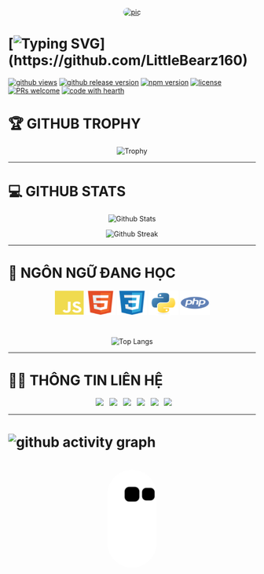  <p align="center"><a href="https://github.com/LittleBearz160" target="_blank" rel="noopener noreferrer"><img  alt="pic" height="200" style="border-radius:1000px;" src="https://cdn.discordapp.com/attachments/919043312260898836/939163822248300584/1643984496849.png"></a></p>
 
#  [![Typing SVG](https://readme-typing-svg.herokuapp.com?color=%23F70000&size=59&duration=3000&width=1270&height=100&lines=Chào+Các+Bạn+!;H%C3%A3y+xem+qua+GITHUB+c%E1%BB%A7a+t%C3%B4i+!;Cảm+ơn+vì+đã+ghé+qua+!)](https://github.com/LittleBearz160)
[![github views](https://komarev.com/ghpvc/?username=LittleBearz&color=ff6600)](https://github.com/LittleBearz160) [![github release version](https://img.shields.io/github/v/release/nhn/tui.editor.svg?include_prereleases)](https://github.com/LittleBearz160) [![npm version](https://img.shields.io/npm/v/@toast-ui/editor.svg)](https://github.com/LittleBearz160) [![license](https://img.shields.io/github/license/nhn/tui.editor.svg)](https://github.com/LittleBearz160) [![PRs welcome](https://img.shields.io/badge/PRs-welcome-ff69b4.svg)](https://github.com/LittleBearz160) [![code with hearth](https://img.shields.io/badge/%3C%2F%3E%20with%20%E2%99%A5%20by-BEARZ-ff1414.svg)](https://github.com/LittleBearz160)

# 🏆 GITHUB TROPHY
<p align="center"><img src="https://github-profile-trophy.vercel.app/?username=LittleBearz160&theme=dracula&margin-w=15&margin-h=15&no-frame=true" alt = "Trophy"></p>


</div>

***

# 💻 GITHUB STATS

<p align="center"><img src="https://github-readme-stats.vercel.app/api?username=LittleBearz160&include_all_commits=true&count_private=true&show_icons=true&custom_title=Little%20Bearz&line_height=20&title_color=fd0808&icon_color=cb0202&text_color=D3D3D3&bg_color=0,000000,650101&border_color=fd1212&border_radious=50&hide=issues,contribs" alt = "Github Stats"></p>
<p align="center"><img src="http://github-readme-streak-stats.herokuapp.com/?user=LittleBearz160&theme=blood&date_format=j%2Fn%5B%2FY%5D&background=000000&sideNums=D3D3D3&dates=DD1D1D&fire=00FFAB&border=DD0000&stroke=DD0000&ring=DD0C00&currStreakNums=DD0000&currStreakLabel=D3D3D3&sideLabels=D3D3D3" alt = "Github Streak"></p>

***

# 📖 NGÔN NGỮ ĐANG HỌC
<div style="display: inline_block">
  <p align="center"><img align="center" alt="Js" height="50" width="60" src="https://raw.githubusercontent.com/devicons/devicon/master/icons/javascript/javascript-plain.svg">
  <img align="center" alt="HTML" height="50" width="60" src="https://raw.githubusercontent.com/devicons/devicon/master/icons/html5/html5-original.svg">
  <img align="center" alt="CSS" height="50" width="60" src="https://raw.githubusercontent.com/devicons/devicon/master/icons/css3/css3-original.svg">
  <img align="center" alt="Python" height="50" width="60" src="https://raw.githubusercontent.com/devicons/devicon/master/icons/python/python-original.svg">
  <img align="center" alt="php" height="50" width="60" src="https://raw.githubusercontent.com/devicons/devicon/master/icons/php/php-plain.svg">
</p>
</div>

</br>
<p align="center"><img src="https://github-readme-stats.vercel.app/api/top-langs/?username=LittleBearz160&text_color=D3D3D3&bg_color=0,000000,650101&custom_title=C%C3%A1c%20ng%C3%B4n%20ng%E1%BB%AF%20hay%20d%C3%B9ng%20nh%E1%BA%A5t:&title_color=eb0300&border_color=eb0300&card_width=500&line_height=20&exclude_repo=LittleBearz160" alt = "Top Langs"></p>

***

# 🤝🏻 THÔNG TIN LIÊN HỆ

<p align="center">
&nbsp; <a href="https://twitter.com/Bearz160" target="_blank" rel="noopener noreferrer"><img src="https://img.icons8.com/fluency/100/000000/twitter-circled.png" width="100" /></a>
&nbsp; <a href="https://www.instagram.com/__laamddaayyy" target="_blank" rel="noopener noreferrer"><img src="https://img.icons8.com/fluency/100/000000/instagram-new.png" width="100" /></a>  
&nbsp; <a href="https://github.com/LittleBearz160" target="_blank" rel="noopener noreferrer"><img src="https://img.icons8.com/fluency/100/000000/github.png" width="100" /></a>
&nbsp; <a href="https://m.me/bearz.project" target="_blank" rel="noopener noreferrer"><img src="https://img.icons8.com/fluency/100/000000/facebook-messenger--v2.png"  width="100" /></a>
&nbsp; <a href="mailto:bearz.project@gmail.com" target="_blank" rel="noopener noreferrer"><img src="https://img.icons8.com/fluency/100/000000/gmail-new.png"  width="100" /></a>
&nbsp; <a href="https://discord.gg/little-bearz" target="_blank" rel="noopener noreferrer"><img src="https://img.icons8.com/fluency/100/000000/discord-logo.png"  width="100" /></a>
</p>

***

# ![github activity graph](https://activity-graph.herokuapp.com/graph?username=LittleBearz160&theme=react-dark)

#  <p align="center"><a href="https://github.com/LittleBearz160" target="_blank" rel="noopener noreferrer"><img  alt="pic" height="200" style="border-radius:1000px;" src="https://github.com/LittleBearz160/LittleBearz160/blob/output/github-contribution-grid-snake.svg"></a></p>

